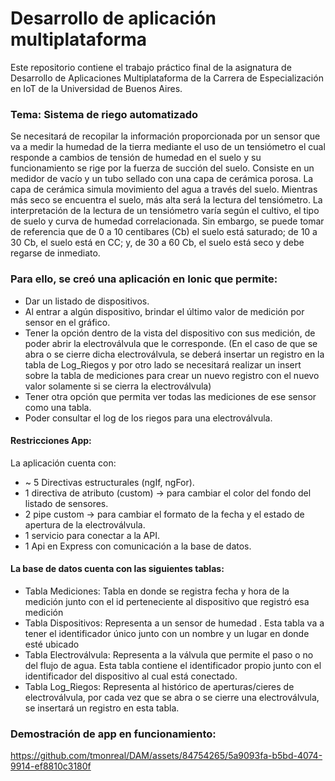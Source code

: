 # Desarrollo de aplicación multiplataforma 

Este repositorio contiene el trabajo práctico final de la asignatura de Desarrollo de Aplicaciones Multiplataforma de la Carrera de Especialización en IoT de la Universidad de Buenos Aires.
### Tema: Sistema de riego automatizado 

Se necesitará de recopilar la información proporcionada por un sensor que va a medir la
humedad de la tierra mediante el uso de un tensiómetro el cual responde a cambios de
tensión de humedad en el suelo y su funcionamiento se rige por la fuerza de succión del
suelo. Consiste en un medidor de vacío y un tubo sellado con una capa de cerámica porosa.
La capa de cerámica simula movimiento del agua a través del suelo. Mientras más seco se
encuentra el suelo, más alta será la lectura del tensiómetro. La interpretación de la lectura
de un tensiómetro varía según el cultivo, el tipo de suelo y curva de humedad
correlacionada. Sin embargo, se puede tomar de referencia que de 0 a 10 centibares (Cb) el
suelo está saturado; de 10 a 30 Cb, el suelo está en CC; y, de 30 a 60 Cb, el suelo está
seco y debe regarse de inmediato.


### Para ello, se creó una aplicación en Ionic que permite:
- Dar un listado de dispositivos.
- Al entrar a algún dispositivo, brindar el último valor de medición por sensor en el gráfico.
- Tener la opción dentro de la vista del dispositivo con sus medición, de poder abrir la electroválvula que le corresponde. (En el caso de que se abra o se cierre dicha electroválvula, se deberá insertar un registro en la tabla de Log_Riegos y por otro lado se necesitará realizar un insert sobre la tabla de mediciones para crear un nuevo registro con el nuevo valor solamente si se cierra la electroválvula)
- Tener otra opción que permita ver todas las mediciones de ese sensor como una tabla.
- Poder consultar el log de los riegos para una electroválvula.

#### Restricciones App:
La aplicación cuenta con:
- ~ 5 Directivas estructurales (ngIf, ngFor).
- 1 directiva de atributo (custom) → para cambiar el color del fondo del listado de sensores.
- 2 pipe custom → para cambiar el formato de la fecha y el estado de apertura de la electroválvula.
- 1 servicio para conectar a la API.
- 1 Api en Express con comunicación a la base de datos.

#### La base de datos cuenta con las siguientes tablas:
- Tabla Mediciones: Tabla en donde se registra fecha y hora de la medición junto con el id perteneciente al dispositivo que registró esa medición
- Tabla Dispositivos: Representa a un sensor de humedad . Esta tabla va a tener el identificador único junto con un nombre y un lugar en donde esté ubicado
- Tabla Electroválvula: Representa a la válvula que permite el paso o no del flujo de agua. Esta tabla contiene el identificador propio junto con el identificador del dispositivo al cual está conectado.
- Tabla Log_Riegos: Representa al histórico de aperturas/cieres de electroválvula, por cada vez que se abra o se cierre una electroválvula, se insertará un registro en esta tabla.

### Demostración de app en funcionamiento:

https://github.com/tmonreal/DAM/assets/84754265/5a9093fa-b5bd-4074-9914-ef8810c3180f

